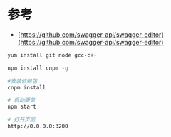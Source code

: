 # 参考

- [https://github.com/swagger-api/swagger-editor](https://github.com/swagger-api/swagger-editor)

```bash
yum install git node gcc-c++

npm install cnpm -g

#安装依赖包
cnpm install

# 启动服务
npm start

# 打开页面
http://0.0.0.0:3200
```
